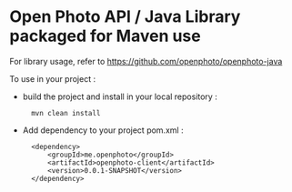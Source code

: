 Open Photo API / Java Library packaged for Maven use
=======================

For library usage, refer to https://github.com/openphoto/openphoto-java

To use in your project : 

- build the project and install in your local repository : 

		mvn clean install

- Add dependency to your project pom.xml :

		<dependency>
			<groupId>me.openphoto</groupId>
			<artifactId>openphoto-client</artifactId>
			<version>0.0.1-SNAPSHOT</version>
		</dependency>

